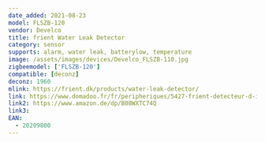 ```yaml
---
date_added: 2021-08-23
model: FLSZB-120
vendor: Develco
title: frient Water Leak Detector 
category: sensor
supports: alarm, water leak, batterylow, temperature
image: /assets/images/devices/Develco_FLSZB-110.jpg
zigbeemodel: ['FLSZB-120']
compatible: [deconz]
deconz: 1960
mlink: https://frient.dk/products/water-leak-detector/
link: https://www.domadoo.fr/fr/peripheriques/5427-frient-detecteur-d-inondation-zigbee-30-5713594002453.html
link2: https://www.amazon.de/dp/B08WXTC74Q
link3: 
EAN: 
  - 20209800 
---
```



